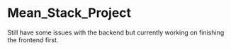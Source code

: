 # Mean_Stack_Project

Still have some issues with the backend but currently working on finishing the frontend first.
